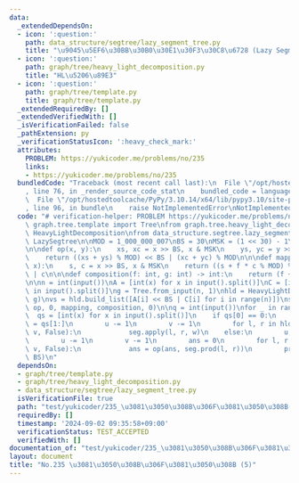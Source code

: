 ```yaml
---
data:
  _extendedDependsOn:
  - icon: ':question:'
    path: data_structure/segtree/lazy_segment_tree.py
    title: "\u9045\u5EF6\u30BB\u30B0\u30E1\u30F3\u30C8\u6728 (Lazy Segment Tree)"
  - icon: ':question:'
    path: graph/tree/heavy_light_decomposition.py
    title: "HL\u5206\u89E3"
  - icon: ':question:'
    path: graph/tree/template.py
    title: graph/tree/template.py
  _extendedRequiredBy: []
  _extendedVerifiedWith: []
  _isVerificationFailed: false
  _pathExtension: py
  _verificationStatusIcon: ':heavy_check_mark:'
  attributes:
    PROBLEM: https://yukicoder.me/problems/no/235
    links:
    - https://yukicoder.me/problems/no/235
  bundledCode: "Traceback (most recent call last):\n  File \"/opt/hostedtoolcache/PyPy/3.10.14/x64/lib/pypy3.10/site-packages/onlinejudge_verify/documentation/build.py\"\
    , line 76, in _render_source_code_stat\n    bundled_code = language.bundle(\n\
    \  File \"/opt/hostedtoolcache/PyPy/3.10.14/x64/lib/pypy3.10/site-packages/onlinejudge_verify/languages/python.py\"\
    , line 96, in bundle\n    raise NotImplementedError\nNotImplementedError\n"
  code: "# verification-helper: PROBLEM https://yukicoder.me/problems/no/235\n\nfrom\
    \ graph.tree.template import Tree\nfrom graph.tree.heavy_light_decomposition import\
    \ HeavyLightDecomposition\nfrom data_structure.segtree.lazy_segment_tree import\
    \ LazySegtree\n\nMOD = 1_000_000_007\nBS = 30\nMSK = (1 << 30) - 1\n\nID = 0\n\
    \n\ndef op(x, y):\n    xs, xc = x >> BS, x & MSK\n    ys, yc = y >> BS, y & MSK\n\
    \    return ((xs + ys) % MOD) << BS | (xc + yc) % MOD\n\n\ndef mapping(f: int,\
    \ x):\n    s, c = x >> BS, x & MSK\n    return ((s + f * c % MOD) % MOD) << BS\
    \ | c\n\n\ndef composition(f: int, g: int) -> int:\n    return (f + g) % MOD\n\
    \n\nn = int(input())\nA = [int(x) for x in input().split()]\nC = [int(x) for x\
    \ in input().split()]\ng = Tree.from_input(n, 1)\nhld = HeavyLightDecomposition(n,\
    \ g)\nvs = hld.build_list([A[i] << BS | C[i] for i in range(n)])\nseg = LazySegtree(vs,\
    \ op, 0, mapping, composition, 0)\n\nq = int(input())\nfor _ in range(q):\n  \
    \  qs = [int(x) for x in input().split()]\n    if qs[0] == 0:\n        u, v, w\
    \ = qs[1:]\n        u -= 1\n        v -= 1\n        for l, r in hld.path_query(u,\
    \ v, False):\n            seg.apply(l, r, w)\n    else:\n        u, v = qs[1:]\n\
    \        u -= 1\n        v -= 1\n        ans = 0\n        for l, r in hld.path_query(u,\
    \ v, False):\n            ans = op(ans, seg.prod(l, r))\n        print(ans >>\
    \ BS)\n"
  dependsOn:
  - graph/tree/template.py
  - graph/tree/heavy_light_decomposition.py
  - data_structure/segtree/lazy_segment_tree.py
  isVerificationFile: true
  path: "test/yukicoder/235_\u3081\u3050\u308B\u306F\u3081\u3050\u308B(5).test.py"
  requiredBy: []
  timestamp: '2024-09-02 09:35:58+09:00'
  verificationStatus: TEST_ACCEPTED
  verifiedWith: []
documentation_of: "test/yukicoder/235_\u3081\u3050\u308B\u306F\u3081\u3050\u308B(5).test.py"
layout: document
title: "No.235 \u3081\u3050\u308B\u306F\u3081\u3050\u308B (5)"
---
```

